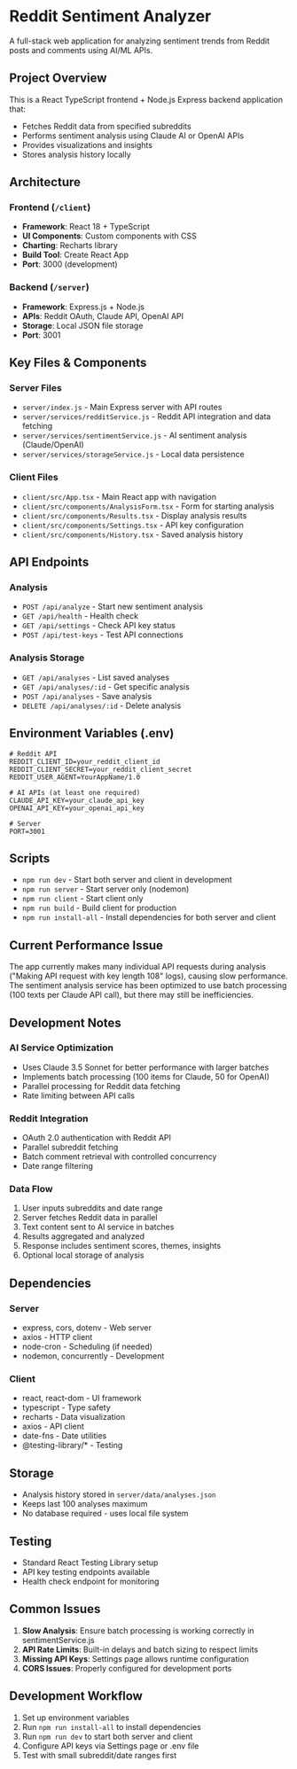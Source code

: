 # Reddit Sentiment Analyzer

A full-stack web application for analyzing sentiment trends from Reddit posts and comments using AI/ML APIs.

## Project Overview
This is a React TypeScript frontend + Node.js Express backend application that:
- Fetches Reddit data from specified subreddits
- Performs sentiment analysis using Claude AI or OpenAI APIs
- Provides visualizations and insights
- Stores analysis history locally

## Architecture

### Frontend (`/client`)
- **Framework**: React 18 + TypeScript
- **UI Components**: Custom components with CSS
- **Charting**: Recharts library
- **Build Tool**: Create React App
- **Port**: 3000 (development)

### Backend (`/server`) 
- **Framework**: Express.js + Node.js
- **APIs**: Reddit OAuth, Claude API, OpenAI API
- **Storage**: Local JSON file storage
- **Port**: 3001

## Key Files & Components

### Server Files
- `server/index.js` - Main Express server with API routes
- `server/services/redditService.js` - Reddit API integration and data fetching
- `server/services/sentimentService.js` - AI sentiment analysis (Claude/OpenAI)
- `server/services/storageService.js` - Local data persistence

### Client Files  
- `client/src/App.tsx` - Main React app with navigation
- `client/src/components/AnalysisForm.tsx` - Form for starting analysis
- `client/src/components/Results.tsx` - Display analysis results
- `client/src/components/Settings.tsx` - API key configuration
- `client/src/components/History.tsx` - Saved analysis history

## API Endpoints

### Analysis
- `POST /api/analyze` - Start new sentiment analysis
- `GET /api/health` - Health check
- `GET /api/settings` - Check API key status
- `POST /api/test-keys` - Test API connections

### Analysis Storage
- `GET /api/analyses` - List saved analyses
- `GET /api/analyses/:id` - Get specific analysis
- `POST /api/analyses` - Save analysis
- `DELETE /api/analyses/:id` - Delete analysis

## Environment Variables (.env)
```
# Reddit API
REDDIT_CLIENT_ID=your_reddit_client_id
REDDIT_CLIENT_SECRET=your_reddit_client_secret  
REDDIT_USER_AGENT=YourAppName/1.0

# AI APIs (at least one required)
CLAUDE_API_KEY=your_claude_api_key
OPENAI_API_KEY=your_openai_api_key

# Server
PORT=3001
```

## Scripts
- `npm run dev` - Start both server and client in development
- `npm run server` - Start server only (nodemon)
- `npm run client` - Start client only  
- `npm run build` - Build client for production
- `npm run install-all` - Install dependencies for both server and client

## Current Performance Issue
The app currently makes many individual API requests during analysis ("Making API request with key length 108" logs), causing slow performance. The sentiment analysis service has been optimized to use batch processing (100 texts per Claude API call), but there may still be inefficiencies.

## Development Notes

### AI Service Optimization
- Uses Claude 3.5 Sonnet for better performance with larger batches
- Implements batch processing (100 items for Claude, 50 for OpenAI)
- Parallel processing for Reddit data fetching
- Rate limiting between API calls

### Reddit Integration  
- OAuth 2.0 authentication with Reddit API
- Parallel subreddit fetching
- Batch comment retrieval with controlled concurrency
- Date range filtering

### Data Flow
1. User inputs subreddits and date range
2. Server fetches Reddit data in parallel
3. Text content sent to AI service in batches
4. Results aggregated and analyzed
5. Response includes sentiment scores, themes, insights
6. Optional local storage of analysis

## Dependencies

### Server
- express, cors, dotenv - Web server
- axios - HTTP client
- node-cron - Scheduling (if needed)
- nodemon, concurrently - Development

### Client  
- react, react-dom - UI framework
- typescript - Type safety
- recharts - Data visualization
- axios - API client
- date-fns - Date utilities
- @testing-library/* - Testing

## Storage
- Analysis history stored in `server/data/analyses.json`
- Keeps last 100 analyses maximum
- No database required - uses local file system

## Testing
- Standard React Testing Library setup
- API key testing endpoints available
- Health check endpoint for monitoring

## Common Issues
1. **Slow Analysis**: Ensure batch processing is working correctly in sentimentService.js
2. **API Rate Limits**: Built-in delays and batch sizing to respect limits  
3. **Missing API Keys**: Settings page allows runtime configuration
4. **CORS Issues**: Properly configured for development ports

## Development Workflow
1. Set up environment variables
2. Run `npm run install-all` to install dependencies
3. Run `npm run dev` to start both server and client
4. Configure API keys via Settings page or .env file
5. Test with small subreddit/date ranges first